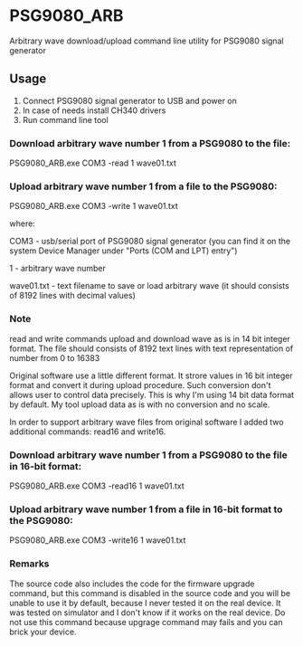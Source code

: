 # PSG9080_ARB
Arbitrary wave download/upload command line utility for PSG9080 signal generator


## Usage

1) Connect PSG9080 signal generator to USB and power on
2) In case of needs install CH340 drivers
3) Run command line tool

### Download arbitrary wave number 1 from a PSG9080 to the file:

PSG9080_ARB.exe COM3 -read 1 wave01.txt

### Upload arbitrary wave number 1 from a file to the PSG9080:

PSG9080_ARB.exe COM3 -write 1 wave01.txt

where:

COM3 - usb/serial port of PSG9080 signal generator (you can find it on the system Device Manager under "Ports (COM and LPT) entry")

1 - arbitrary wave number

wave01.txt - text filename to save or load arbitrary wave (it should consists of 8192 lines with decimal values)


### Note

read and write commands upload and download wave as is in 14 bit integer format. The file should consists of 8192 text lines with text representation of number from 0 to 16383

Original software use a little different format. It strore values in 16 bit integer format and convert it during upload procedure. Such conversion don't allows user to control data precisely. This is why I'm using 14 bit data format by default. My tool upload data as is with no conversion and no scale.

In order to support arbitrary wave files from original software I added two additional commands: read16 and write16.

### Download arbitrary wave number 1 from a PSG9080 to the file in 16-bit format:

PSG9080_ARB.exe COM3 -read16 1 wave01.txt

### Upload arbitrary wave number 1 from a file in 16-bit format to the PSG9080:

PSG9080_ARB.exe COM3 -write16 1 wave01.txt

### Remarks

The source code also includes the code for the firmware upgrade command, but this command is disabled in the source code and you will be unable to use it by default, because I never tested it on the real device. It was tested on simulator and I don't know if it works on the real device. Do not use this command because upgrage command may fails and you can brick your device. 
